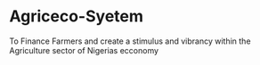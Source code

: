 # Agriceco-Syetem
To Finance Farmers and create a stimulus and vibrancy within the Agriculture sector of Nigerias ecconomy
